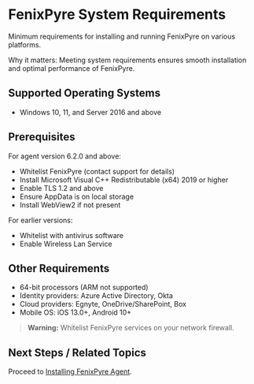 # FenixPyre System Requirements

Minimum requirements for installing and running FenixPyre on various platforms.


Why it matters: Meeting system requirements ensures smooth installation and optimal performance of FenixPyre.

## Supported Operating Systems

- Windows 10, 11, and Server 2016 and above

## Prerequisites

For agent version 6.2.0 and above:
- Whitelist FenixPyre (contact support for details)
- Install Microsoft Visual C++ Redistributable (x64) 2019 or higher
- Enable TLS 1.2 and above
- Ensure AppData is on local storage
- Install WebView2 if not present

For earlier versions:
- Whitelist with antivirus software
- Enable Wireless Lan Service

## Other Requirements

- 64-bit processors (ARM not supported)
- Identity providers: Azure Active Directory, Okta
- Cloud providers: Egnyte, OneDrive/SharePoint, Box
- Mobile OS: iOS 13.0+, Android 10+

> **Warning:** Whitelist FenixPyre services on your network firewall.

## Next Steps / Related Topics
Proceed to [Installing FenixPyre Agent](/03-setup-&-installation/install-windows-agent.md).
